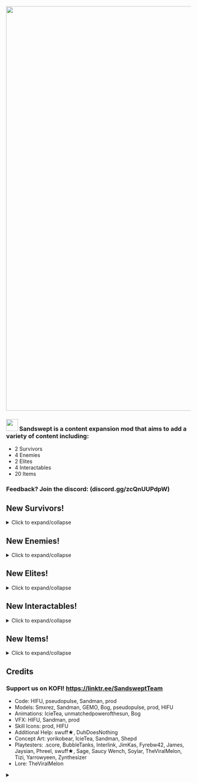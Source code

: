 # <img src="https://i.postimg.cc/Qxwf7yLw/booook-1.gif" width="1100"/>

### <img src="https://i.postimg.cc/T3FJSHfy/sandsw-ept-Icon.png" width="32"/> Sandswept is a content expansion mod that aims to add a variety of content including:
- 2 Survivors
- 4 Enemies
- 2 Elites
- 4 Interactables
- 20 Items

### Feedback? Join the discord: (discord.gg/zcQnUUPdpW)

## New Survivors!
<details>
<summary>Click to expand/collapse</summary>
<table>
  <thead>
    <tr>
      <th>Icon</th>
      <th>Name / Effect</th>
    </tr>
  </thead>
  <tbody>
    <tr>
      <td colspan="2" align="center"><h3>Ranger</h3></td>
    </tr>
    <tr>
      <td><img src="https://i.postimg.cc/66fDYrZC/tex-Ranger-Icon.png" width="196"/></td>
      <td><b>Ranger</b><br>
          The Ranger is a versatile character with two distinct forms. Her base form excels at burst damage from any range using electricity, while the other is much more resource-managing focused with high risk, but extremely high damage fire attacks.</td>
    </tr>
    <tr>
      <td><img src="https://i.postimg.cc/fRqDz6fz/image.png" width="64"/></td>
      <td><b>Passive:</b> Charge<br>
          Hold up to 10 Charge. Each Charge increases base health regeneration by 0.25 hp/s and armor by 1.5. Charge decays over time.</td>
    </tr>
    <tr>
      <td><img src="https://i.postimg.cc/FzvQCmNZ/image1.png" width="64"/></td>
      <td><b>Primary:</b> Direct Current<br>
          Fire an arcing electric current for 250% damage. Hitting enemies generates 1 Charge.</td>
    </tr>
    <tr>
      <td><img src="https://i.postimg.cc/TwM8hGL6/image2.png" width="64"/></td>
      <td><b>Secondary:</b> Release<br>
          Lose all Charge. Fire 3 orbs of electricity, increasing up to 10 at full Charge for 70% damage per second each.</td>
    </tr>
    <tr>
      <td><img src="https://i.postimg.cc/JhgLFXHk/b1.png" width="64"/></td>
      <td><b>Alt-Secondary:</b> Galvanize<br>
          Lose all Charge. Fire a piercing blast for 400% damage, increasing up to 1600% at full Charge.</td>
    </tr>
    <tr>
      <td><img src="https://i.postimg.cc/C5GmjyVK/sand4.png" width="64"/></td>
      <td><b>Utility:</b> Sidestep<br>
          Agile. Quickly sidestep a short distance. Getting hit during Sidestep generates 5 Charge.</td>
    </tr>
    <tr>
      <td><img src="https://i.postimg.cc/Kct29RG1/tex-Ranger-Skill-Icon-spc.png" width="64"/></td>
      <td><b>Special:</b> Overdrive<br>
          Agile. Transform your rifle, replacing all of your skills with scorching forms. Charge amplifies base damage gain while in full heat.</td>
    </tr>
    <tr>
      <td><img src="https://i.postimg.cc/XJCb6v9D/tex-Ranger-Skill-Icon-hm1.png" width="64"/></td>
      <td><b>Primary:</b> Enflame<br>
          Agile. Fire a rapid stream of bullets for 90% damage. Heat increases ignite chance and spread.</td>
    </tr>
    <tr>
      <td><img src="https://i.postimg.cc/m2DBKrYy/tex-Exhaust.png" width="64"/></td>
      <td><b>Secondary:</b> Exhaust<br>
          Ignite. Fire a short-range heat burst for 8x180% damage. Increase heat by 15%.</td>
    </tr>
    <tr>
      <td><img src="https://i.postimg.cc/rpkkRSPw/b2.png" width="64"/></td>
      <td><b>Alt-Secondary:</b> Char<br>
          Ignite. Fire off a blazing ball for 600% damage that engulfs the ground on impact for 250% damage per second.</td>
    </tr>
    <tr>
      <td><img src="https://i.postimg.cc/WbV9s4Mq/sand5.png" width="64"/></td>
      <td><b>Utility:</b> Heat Signature<br>
          Agile. Stunning. Sidestep a very short distance and deal 250% damage. Hitting enemies generates 3 Charge.</td>
    </tr>
    <tr>
      <td><img src="https://i.postimg.cc/DwBpjK4J/sand8.png" width="64"/></td>
      <td><b>Special:</b> Heat Sink<br>
          Agile. Ignite. Release a fire nova around you that deals 300% base damage, increasing up to 900% in full heat. Consume all heat, gaining an attack speed boost, and exit overdrive.</td>
    </tr>
    <tr>
      <td><img src="https://i.postimg.cc/52w9KFnf/heat-Mechanic.png" width="64"/></td>
      <td><b>Heat Mechanic</b><br>
          While in overdrive, you passively build up heat and healing reduction. While in full heat, increase base damage by a lot, which is further amplified by Charge, but take increasingly high self-damage.</td>
    </tr>
    <tr>
      <td colspan="2" align="center"><h3>VOL-T</h3></td>
    </tr>
    <tr>
      <td><img src="https://i.postimg.cc/c4pTdTv6/tex-Electrician-Icon2.png" width="196"/></td>
      <td><b>VOL-T</b><br>
          VOL-T is a girl who likes balls a lot.</td>
    </tr>
    <tr>
      <td><img src="https://i.postimg.cc/ZKLwnhc7/sand9.png" width="64"/></td>
      <td><b>Volatile Shields</b><br>
          Start with innate shields. When your shield breaks, release a blast for 400% damage and gain +40% movement speed for 5 seconds.</td>
    </tr>
    <tr>
      <td><img src="https://i.postimg.cc/nzQdhjRB/sand13.png" width="64"/></td>
      <td><b>Galvanic Bolt</b><br>
          Blast out a galvanic ball that sticks into terrain, zapping nearby enemies for 200% damage periodically. Explodes for 200% damage on impact.</td>
    </tr>
    <tr>
      <td><img src="https://i.postimg.cc/XvPHWc8n/sand11.png" width="64"/></td>
      <td><b>Tempest Sphere</b><br>
          Send forth an orb of energy that damages targets within for 500% damage per second. Release to lock the orb in place.</td>
    </tr>
    <tr>
      <td><img src="https://i.postimg.cc/fyn8tzpF/sand12.png" width="64"/></td>
      <td><b>Static Snare</b><br>
          Lightweight. Deploy a pylon that zaps targets for 300% damage, and damages targets between you and it for 200% damage per second. Re-activate to zip to the pylon, dealing 800% damage.</td>
    </tr>
    <tr>
      <td><img src="https://i.postimg.cc/KYjqCst9/sand10.png" width="64"/></td>
      <td><b>Signal Overload</b><br>
          Grounding. Charge up and beam energy forward, zapping enemies in a large radius around impact for 1600% damage and pulling them inward over 4 seconds.</td>
    </tr>
  </tbody>
</table>
</details>

## New Enemies!
<details>
<summary>Click to expand/collapse</summary>
<table>
	<thead>
		<tr>
			<th>Icon</th>
			<th>Name / Effect</th>
		</tr>
	</thead>
	<tbody>
		<tr>
			<td><img src="" width="64"/></td>
			<td>
				<b>Cannonball Jellyfish</b><br>
				Launches itself at you rapidly stunning itself if it misses and hits and object before falling back to recover and repeat. 
			</td>
		</tr>
		<tr>
			<td><img src="" width="64"/></td>
			<td>
				<b>Gamma Construct</b><br>
				Alternates between firing a large sweeping beam and 2 smaller side ones
			</td>
		</tr>
		<tr>
			<td><img src="" width="64"/></td>
			<td>
				<b>Delta Construct</b><br>
				Fires 2 projectiles in a line at you and after a few shots it takes to the sky charging up and firing a bunch of small beams that go in random directions leaving a fire trail behind them.
			</td>
		</tr>
		<tr>
			<td><img src="" width="64"/></td>
			<td>
				<b>Theta Construct</b><br>
				Guards an enemy preventing and knocking back all damage from it on top of giving it an attack speed buff and giving an elite aspect effect if it has one.
			</td>
		</tr>
	</tbody>
</table>
</details>

## New Elites!
<details>
<summary>Click to expand/collapse</summary>
<table>
	<thead>
		<tr>
			<th>Icon</th>
			<th>Name / Effect</th>
		</tr>
	</thead>
	<tbody>
		<tr>
			<td><img src="https://i.postimg.cc/Px5Q36cQ/tex-Motivator-Buff2.png" width="64"/></td>
			<td>
				<b>Motivator T1</b><br>
				Passively carries a warbanner that grants all allies and itself <b>25%</b> movement speed and <b>25%</b> attack speed in a <b>20m</b> radius. On hit, increases all ally attack speed by <b>25%</b> in a <b>20m</b> radius for <b>4s</b>.<br>
			</td>
		</tr>
		<tr>
		</tr>
			<td><img src="https://i.postimg.cc/NMWbpbzn/tex-Osmium-Buff.png" width="64"/></td>
			<td>
				<b>Osmium T2</b><br>
				Passively has a <b>13m-40m</b> aura, scaling with base max health, that makes every ally and itself take <b>85%</b> less damage and reduce procs by <b>50%</b> from outside the aura. From the inside, takes <b>33%</b> more damage instead, but passively pulls down all airborne enemies every second. Immune to knockback.<br>
			</td>
		</tr>
	</tbody>
</table>
</details>

## New Interactables!
<details>
<summary>Click to expand/collapse</summary>
<table>
	<thead>
		<tr>
			<th>Icon</th>
			<th>Name / Effect</th>
		</tr>
	</thead>
	<tbody>
		<tr>
			<td><img src="https://i.postimg.cc/gkCDYxzs/tex-Shrine-Of-Sacrifice.png" width="64"/></td>
			<td>
				<b>Shrine of Sacrifice</b><br>
				Gain <b>20% curse</b> to drop 2 copies of a random common item.<br>
				<b>Details:</b> Usable only once, can only spawn once per stage, costs 20 credits.
			</td>
		</tr>
		<tr>
			<td>Image TBD</td>
			<td>
				<b>Shrine of Ruin</b><br>
				Give 10 common items to corrupt the next stage, making it a simulacrum variant that exclusively drops void items and spawns void enemies.<br>
				<b>Details:</b> Usable only once, can only spawn once per stage, can only spawn on stages &ge; 2, costs 45 credits. Replaces <i>all</i> loot tables with a custom void one that has a <b>50%</b> chance of rolling a void common, <b>34%</b> chance of rolling a void uncommon, <b>8%</b> chance of rolling a void legendary, and <b>8%</b> chance of rolling a void boss item.
			</td>
		</tr>
		<tr>
			<td><img src="https://i.postimg.cc/Bv3RF8Zg/tex-Shrine-Of-The-Future.png" width="64"/></td>
			<td>
				<b>Shrine of The Future</b><br>
				Summon a random Tier 2 Elite Miniboss with halved stats that, upon being defeated, drops 3 item potentials per player.<br>
				<b>Details:</b> Usable only once, can only spawn once per stage, can only spawn on stages &ge; 3 and &le; 11, costs 35 credits. Item potentials have a choice between a random white and a random green.
			</td>
		</tr>
	</tbody>
</table>
</details>

## New Items!
<details>
<summary>Click to expand/collapse</summary>
<table>
	<thead>
		<tr>
			<th>Icon</th>
			<th>Name / Effect</th>
		</tr>
	</thead>
	<tbody>
		<tr>
			<td colspan="2" align="center"><h3>White Items</h3></td>
		</tr>
		<tr>
			<td><img src="https://i.postimg.cc/ZKTbBHc7/tex-Amber-Knife.png" width="96"></td>
			<td>
				<b>Amber Knife</b><br>
				Gain a 10% chance on hit to fire a knife for <b>140% (+140% per stack)</b> base damage that pierces. Gain <b>3.5%</b> barrier for every pierce with the knife.
			</td>
		</tr>
		<tr>
			<td><img src="https://i.postimg.cc/sfH2YN1y/tex-Fractured-Timepiece.png" width="96"></td>
			<td>
				<b>Fractured Timepiece</b><br>
				Upon using your utility skill, heal for <b>5% (+5% per stack)</b> of your maximum health and reduce special skill cooldown by <b>15%</b>.
			</td>
		</tr>
		<tr>
			<td><img src="https://i.postimg.cc/1RVSGrFJ/tex-Red-Spring-Water.png" width="96"></td>
			<td>
				<b>Red Spring Water</b><br>
				Increase health regeneration by <b>0.4 hp/s</b>, plus an additional <b>0.4 hp/s (+0.4 hp/s per stack)</b> for every buff you have.
			</td>
		</tr>
		<tr>
			<td colspan="2" align="center"><h3>Green Items</h3></td>
		</tr>
		<tr>
			<td><img src="https://i.postimg.cc/8C88VqNw/tex-Crowns-Diamond.png" width="96"></td>
			<td>
				<b>Crown's Diamond</b><br>
				Being out of danger grants <b>20%</b> of maximum health as barrier. Barrier decays <b>15% (+15% per stack, hyperbolic)</b> slower while out of combat or danger.
			</td>
		</tr>
		<tr>
			<td><img src="https://i.postimg.cc/8PzC9yz7/tex-Drifting-Perception.png" width="96"></td>
			<td>
				<b>Drifting Perception</b><br>
				Upon entering combat, become cloaked for <b>6s</b>. While cloaked, increase 'Critical Strike' chance by <b>20%</b> and 'Critical Strike' damage by <b>60% (+60% per stack)</b>. Recharges every 25 seconds.
			</td>
		</tr>
		<tr>
			<td><img src="https://i.postimg.cc/yd9LgHmF/tex-Nuclear-Salvo.png" width="96"></td>
			<td>
				<b>Nuclear Salvo</b><br>
				Every 5 seconds, all mechanical allies fire <b>2 (+2 per stack)</b> nuclear missiles that deal <b>100%</b> base damage each and ignite on hit.
			</td>
		</tr>
		<tr>
			<td><img src="https://i.postimg.cc/1XN5VLQJ/tex-Pocket-Plutonium.png" width="96"></td>
			<td>
				<b>Pocket Plutonium</b><br>
				Gain a shield equal to <b>10%</b> of your maximum health. Upon losing all shield, create a nuclear pool in a <b>16m</b> area that deals <b>750% (+750% per stack)</b> base damage, plus an additional <b>250% (+250% per stack)</b> of shields.
			</td>
		</tr>
		<tr>
			<td><img src="https://i.postimg.cc/gcvrKYNH/tex-Sacrificial-Band.png" width="96"></td>
			<td>
				<b>Sacrificial Band</b><br>
				Hits that deal more than <b>400%</b> damage also inflict <b>1 (+1 per stack)</b> bleeds on enemies for each <b>110%</b> of skill damage. Recharges every 10 seconds.
			</td>
		</tr>
		<tr>
			<td><img src="https://i.postimg.cc/QtFVs3R3/Document-Icon.png" width="96"></td>
			<td>
				<b>Smouldering Document</b><br>
				<b>5%</b> chance to ignite enemies on hit for <b>250%</b> TOTAL damage. Damage over time effects burden enemies, reducing their damage by <b>12.5% (+12.5% per stack, hyperbolic)</b> and attack speed by <b>12.5% (+12.5% per stack, hyperbolic)</b>.
			</td>
		</tr>
		<tr>
			<td><img src="https://i.postimg.cc/LXcqFPFd/tex-Sun-Fragment.png" width="96"></td>
			<td>
				<b>Sun Fragment</b><br>
				<b>9%</b> chance on hit to create a blinding flash in a <b>12m</b> area, stunning for <b>1.5s</b> and igniting enemies for <b>150% (+150% per stack)</b> TOTAL damage.
			</td>
		</tr>
		<tr>
			<td><img src="https://i.postimg.cc/NGXcyd7k/Uni-VIPIcon.png" width="96"></td>
			<td>
				<b>Universal VIP Pass</b><br>
				Category chests have a <b>45%</b> chance of dropping <b>1 (+1 per stack)</b> extra items.
			</td>
		</tr>
		<tr>
			<td colspan="2" align="center"><h3>Void Items</h3></td>
		</tr>
		<tr>
			<td><img src="https://i.postimg.cc/L625CrWK/tex-Millenium.png" width="96"></td>
			<td>
				<b>Festering Hunger</b><br>
				<b>7%</b> chance on hit to inflict decay for <b>300%</b> base damage. Moving near decaying enemies increases movement speed by <b>33% (+33% per stack)</b> for 2s. Corrupts all Smouldering Documents.
			</td>
		</tr>
		<tr>
			<td><img src="https://i.postimg.cc/L625CrWK/tex-Millenium.png" width="96"></td>
			<td>
				<b>Millenium</b><br>
				<b>7%</b> chance on hit to create a tidal cataclysm in a <b>12m (+4m per stack)</b> area, collapsing and grounding enemies for <b>400%</b> base damage. Corrupts all Sun Fragments.
			</td>
		</tr>
		<tr>
			<td colspan="2" align="center"><h3>Red Items</h3></td>
		</tr>
		<tr>
			<td><img src="https://i.postimg.cc/PxjsGfV3/tex-Bleeding-Witness.png" width="96"></td>
			<td>
				<b>Bleeding Witness</b><br>
				<b>8%</b> chance on hit to hemorrhage enemies for <b>500%</b> base damage. Your damage over time effects heal all allies for <b>0.33% (+0.33% per stack)</b> of their maximum health.
			</td>
		</tr>
		<tr>
			<td><img src="https://i.postimg.cc/pXf50nwk/tex-Ceremonial-Jar.png" width="96"></td>
			<td>
				<b>Ceremonial Jar</b><br>
				On hit, link enemies up to <b>3</b> times. Linked enemies take <b>1500% (+1500% per stack)</b> base damage each and cannot be linked for 5s afterwards.
			</td>
		</tr>
		<tr>
			<td><img src="https://i.postimg.cc/rp3zfsBQ/tex-Torn-Feather.png" width="96"></td>
			<td>
				<b>Torn Feather</b><br>
				Tap Interact to perform an omni-directional dash. Can dash twice until hitting the ground. Gain <b>20% (+35% per stack)</b> movement speed.
			</td>
		</tr>
		<tr>
			<td colspan="2" align="center"><h3>Lunar Items / Lunar Equipment</h3></td>
		</tr>
		<tr>
			<td><img src="https://i.postimg.cc/ht1YXWmT/tex-Their-Prominence.png" width="96"></td>
			<td>
				<b>Their Prominence</b><br>
				Using a Shrine has a <b>35% (+15% per stack, hyperbolic)</b> chance to invite the challenge of the Mountain.
			</td>
		</tr>
		<tr>
			<td><img src="https://i.postimg.cc/jdHk6xWd/tex-Corrupted-Catalyst.png" width="64"/></td>
			<td>
				<b>Corrupted Catalyst</b><br>
				Create a <b>30m</b> aura that gives all allies and enemies a random buff for <b>15s</b>. Cooldown: <b>35s</b>
			</td>
		</tr>
		<tr>
			<td colspan="2" align="center"><h3>Equipment</h3></td>
		</tr>
		<tr>
			<td><img src="https://i.postimg.cc/SNPjrhH3/tex-Galvanic-Cell-Shield.png" width="64"/></td>
			<td>
				<b>Galvanic Cell Shield</b><br>
				Raise a shield that parries the next attack. Upon successfully parrying, shock and damage nearby enemies for <b>2000%</b> damage. Cooldown: <b>20s</b>
			</td>
		</tr>
		<tr>
			<td><img src="https://i.postimg.cc/90551q0y/tex-Sandsw-eeper.png" width="64"/></td>
			<td>
				<b>The Sand Sweeper</b><br>
				Pushes all enemies within <b>20m</b>, dealing up to <b>500%</b> damage and stunning for up to <b>6 seconds</b> based on the distance. Cooldown: <b>30s</b>
			</td>
		</tr>
	</tbody>
</table>
</details>

## Credits

### Support us on KOFI! https://linktr.ee/SandsweptTeam

- Code: HIFU, pseudopulse, Sandman, prod
- Models: Smxrez, Sandman, GEMO, Bog, pseudopulse, prod, HIFU
- Animations: IcieTea, unmatchedpowerofthesun, Bog
- VFX: HIFU, Sandman, prod
- Skill Icons: prod, HIFU
- Additional Help: swuff★, DuhDoesNothing
- Concept Art: yorikobear, IcieTea, Sandman, Shepd
- Playtesters: .score, BubbleTanks, Interlink, JimKas, Fyrebw42, James, Jaysian, Phreel, swuff★, Sage, Saucy Wench, Soylar, TheViralMelon, Tizi, Yarrowyeen, Zynthesizer
- Lore: TheViralMelon

<details><summary></summary>

<img src="https://i.postimg.cc/7Z94LTYD/true50.png"/>
<br>
<img src="https://i.postimg.cc/qRhHQbcM/rework-Idea4.png"/>
<br>
<img src="https://i.postimg.cc/T3fGGcxC/true51.png"/>
<br>
<img src="https://i.postimg.cc/3wbHX5vc/WHATT.png"/>
<br>
<img src="https://i.postimg.cc/Jn3mqFdR/imageeee.png"/>
<br>
<img src="https://i.postimg.cc/brNXRwtR/brainrot.png"/>
<br>
<img src="https://i.postimg.cc/tCwfs52k/true.png"/>
<br>
<img src="https://i.postimg.cc/WpfYy8LV/eaea.png"/>
<br>
<img src="https://i.postimg.cc/bJfSrKtP/misinformation.png"/>
<br>
<img src="https://i.postimg.cc/9Xb0rQKd/sandsw-eptdevelopmentteam.png"/>
<br>
<img src="https://i.postimg.cc/FKfyBPPS/megarex.png"/>

</details>
